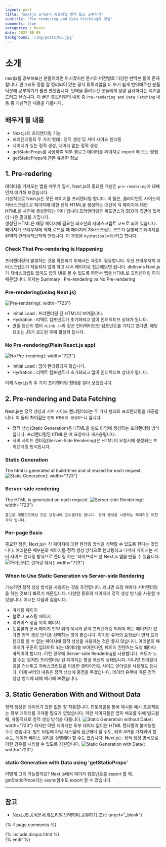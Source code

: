 ```yaml
---
layout: post
title: "nextjs 공식문서 튜토리얼 번역 보고 공부하기"
subtitle: "Pre-rendering and Data Fetching의 개념"
comments: true
categories : React
date: 2022-08-05
background: '/img/posts/06.jpg'
---
```


# 소개
nextjs를 공부해보신 분들이라면 아시겠지만 문서의 버전별로 다양한 번역본 들이 존재합니다.
안그래도 정말 잘 정리되어 있는 공식 튜토리얼을 더 보기 쉽게 번역해주신 분들 덕분에 공부하기가 훨씬 편했습니다.
번역을 올려주신 분들에게 정말 감사하다는 얘기를 드리고 싶습니다.
이 글은 튜토리얼의 내용 중 `Pre-rendering and Data Fetching` 내용 중 개념적인 내용을 다룹니다.

## 배우게 될 내용
- Next.js의 프리렌더링 기능
- 프리렌더링의 두 가지 형태 : 정적 생성 및 서버 사이드 렌더링
- 데이터가 있는 정적 생성, 데이터 없는 정적 생성
- getStaticProps를 사용하여 외부 블로그 데이터를 페이지로 import 해 오는 방법
- getStaticProps에 관한 유용한 정보

## 1. Pre-redering
데이터를 가져오는 법을 배우기 앞서, Next.js의 중요한 개념인 `pre-rendering`에 대해 먼저 얘기해 보겠습니다.
<br>
기본적으로 Next.js는 모든 페이지를 프리렌더링 합니다. 이 말은, 클라이언트 사이드의 자바스크립트로 페이지에 대한 전체 HTML을 생성하는 대신에 각 페이지에 대한 HTML을 사전에 생성한다는 의미 입니다.프리렌더링은 퍼포먼스과 SEO의 측면에 있어 더 나은 결과를 가집니다.
<br>
생성된 HTML은 해당 페이지에 필요한 최소한의 자바스크립트 코드로 되어 있습니다. 페이지가 브라우저에 의해 로드될 때 페이지의 자바스크립트 코드가 실행되고 페이지를 완벽히 인터렉티브하게 만듭니다. 이 과정을 `hydration(수화)`라고 합니다.

### Check That Pre-rendering is Happening
프리렌더링이 발생하는 것을 확인하기 위해서는 과정이 필요합니다.
우선 브라우저의 자바스크립트가 작동되지 않게 하고 나서 페이지로 접근해보면 됩니다.
dldbsms Next.js가 자바스크립트 없이도 앱의 UI를 볼 수 있도록 하면서 앱을 HTML로 프리렌더링 하기 때문입니다.
이제는 Summary : Pre-rendering vs No Pre-rendering

### Pre-rendering(using Next.js)
![Pre-rendering](https://velog.velcdn.com/images%2Fjaewoneee%2Fpost%2Fa86e0ea0-d242-472f-ad9b-a14794992d19%2Fpre-rendering.png){: width="723"}
- Initial Load : 프리렌더링 된 HTML이 보여줍니다.
- Hydration : 리액트 컴포넌트가 초기화되고 앱이 인터렉티브 상태가 됩니다.
- 만일 당신의 앱이 `<Link />`와 같은 인터렉티브한 컴포넌트를 가지고 있다면, 해당 요소는 JS가 로드된 후에 활성화 됩니다.

### No Pre-rendering(Plain React.js app)
![No Pre-rendring](https://velog.velcdn.com/images%2Fjaewoneee%2Fpost%2Fe8d51f8a-fcb9-44b2-9017-3b98d05a0363%2Fno-pre-rendering.png){: width="723"}
- Initial Load : 앱이 렌더링되지 않습니다.
- Hydration : 리액트 컴포넌트가 초기화되고 앱이 인터렉티브 상태가 됩니다.

이제 Next.js의 두 가지 프리렌더링 형태를 알아 보겠습니다.

## 2. Pre-rendering and Data Fetching
Next.js는 정적 생성과 서버 사이드 렌더링이라는 두 가지 형태의 프리렌더링을 제공합니다. 이 둘의 차이점은 `언제 HTML이 생성되느냐` 입니다.
- 정적 생성(Static Generation)은 HTML을 빌드 타임에 생성하는 프리렌더링 방식입니다. 프리렌더링된 hTML은 매 요청마다 재사용됩니다.
- 서버 사이드 렌더링(Server-Side Rendering)은 HTML이 요청시에 생성되는 프리렌더링 방식입니다.

### Static Generation
The html is generated at build-time and id reused for each request.
![Static Generation](https://velog.velcdn.com/images%2Fjaewoneee%2Fpost%2F6a1751f2-fb56-4751-bac6-04de30189f77%2Fstatic-generation.png){: width="723"}

### Server-side rendering
The HTML is generated on each request.
![Server-side Rendering](https://velog.velcdn.com/images%2Fjaewoneee%2Fpost%2Fc3c3138b-f876-458b-89ba-b704558b6dd2%2Fserver-side-rendering.png){: width="723"}

```
참고로 개발모드에선 모든 요청시에 프리렌더링 됩니다. 정적 생성을 사용하는 페이지도 마찬가지 입니다.
```

### Per-page Basis
중요한 점은, Next.js는 각 페이지에 대한 렌더링 방식을 성택할 수 있도록 한다는 것입니다. 여러분은 배부분의 페이지를 정적 생성 방식으로 렌더링하고 나머지 페이지는 서버 사이드 렌더링 방식으로 렌더링 하는 '하이브리드'한 Next.js 앱을 만들 수 있습니다.
![하이브리드 렌더링 예시](https://velog.velcdn.com/images%2Fjaewoneee%2Fpost%2F53360988-f9de-4b56-acca-bc8954f705cc%2Fper-page-basis.png){: width="723"}

### When to Use Static Generation vs Server-side Rendering
가능하면 정적 생성 방식을 사용하는 것을 추천합니다. 왜냐면 요청 때마다 서버랜더링을 하는 것보다 빠르기 때문입니다.
다양한 종류의 페이지에 정적 생성 방식을 사용할 수 있습니다. 예시는 다음과 같습니다.
- 마케팅 페이지
- 블로그 포스팅 페이지
- 이커머스 상품 목록 페이지
- 도움말과 문서 페이지
만약 위의 예시와 같이 프리렌더링 되어야 하는 페이지가 있다면 정적 생성 방식을 선택하는 것이 좋습니다.
하지만 유저의 요청보다 먼저 프리렌더링 할 수 없는 페이지에 정적 생성을 사용하는 것은 좋지 않습니다.
여러분의 페이지가 꾸준히 업데이트 되는 데이터를 보여준다면, 페이지 컨텐츠는 요청 떄마다 바뀌어야 합니다.
이런 경우에 Server-side Rendering을 사용합니다. 
속도가 느릴 수는 있지만 프리렌더링 된 페이지는 항상 최신의 상태입니다.
아니면 프리렌더링을 건너뛰고 자바스크립트를 이용한 클라이언트 사이드 렌더링을 사용해도 됩니다.
이제 부터의 내용은 정적 생성에 중점을 두겠습니다.
데이터 유무에 따른 정적 생성 방식에 대해 얘기해 보겠습니다.

## 3. Static Generation With and Without Data
정적 생성은 데이터가 있든 없든 잘 작동합니다.
튜토리얼을 통해 제시된 예시 프로젝트는 외부 데이터를 가져올 필요가 없었습니다.
이런 페이지들은 앱이 배포를 위해 빌드될 때, 자동적으로 정적 생성 방식을 따릅니다.
![Static Generation without Data](https://velog.velcdn.com/images%2Fjaewoneee%2Fpost%2Fe91cbe06-00bf-4fb0-a684-c0993a6ec69f%2Fstatic-generation-without-data.png){: width="723"}
하지만 어떤 페이지는 외부 데이터 없이는 HTML 렌더링이 불가능할 수도 있습니다.
빌드 타임에 파일 시스템에 접근해야 될 수도, 외부 API를 가져와야 할 수도, 데이터 베이스 쿼리를 실행해야 할 수도 있습니다.
Next.js는 정적 생성 방식으로 이런 경우를 처리할 수 있도록 지원합니다.
![Static Generation with Data](https://velog.velcdn.com/images%2Fjaewoneee%2Fpost%2F856aaf7a-d5f5-4842-8914-25bd060b7dda%2Fstatic-generation-with-data.png){: width="723"}

### static Generation with Data using 'getStaticProps'
어떻게 그게 가능할까요? Next.js에서 페이지 컴포넌트를 export 할 때, getStaticProps라는 async함수도 export 할 수 있습니다.








---
## 참고
- [Next.JS 공식문서 튜토리얼 번역하며 공부하기 (2)](https://velog.io/@jaewoneee/NextJS-Next.JS-%EA%B3%B5%EC%8B%9D%EB%AC%B8%EC%84%9C-%ED%8A%9C%ED%86%A0%EB%A6%AC%EC%96%BC-%EB%B2%88%EC%97%AD%ED%95%98%EB%A9%B0-%EA%B3%B5%EB%B6%80%ED%95%98%EA%B8%B0-2){: target="_blank"}


{% if page.comments %}
<div id="post-disqus" class="container">
{% include disqus.html %}
</div>
{% endif %}
